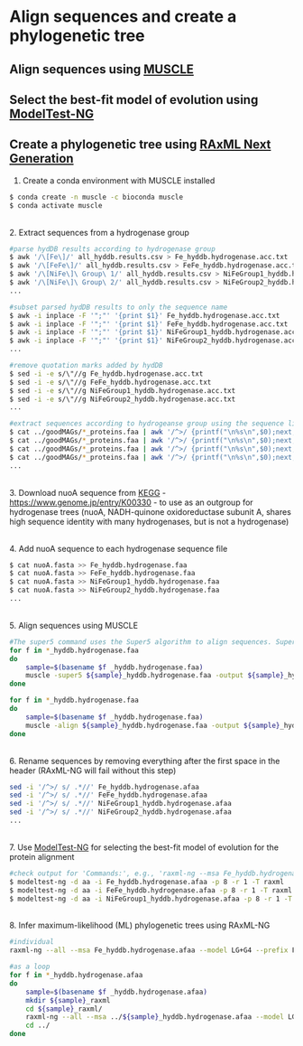 # Align sequences and create a phylogenetic tree

## Align sequences using [MUSCLE](http://www.drive5.com/muscle/muscle_userguide3.8.html)
## Select the best-fit model of evolution using [ModelTest-NG](https://github.com/ddarriba/modeltest)
## Create a phylogenetic tree using [RAxML Next Generation](https://github.com/amkozlov/raxml-ng) 

1. Create a conda environment with MUSCLE installed

```bash
$ conda create -n muscle -c bioconda muscle
$ conda activate muscle
```

\
2. Extract sequences from a hydrogenase group

```bash
#parse hydDB results according to hydrogenase group
$ awk '/\[Fe\]/' all_hyddb.results.csv > Fe_hyddb.hydrogenase.acc.txt
$ awk '/\[FeFe\]/' all_hyddb.results.csv > FeFe_hyddb.hydrogenase.acc.txt
$ awk '/\[NiFe\]\ Group\ 1/' all_hyddb.results.csv > NiFeGroup1_hyddb.hydrogenase.acc.txt
$ awk '/\[NiFe\]\ Group\ 2/' all_hyddb.results.csv > NiFeGroup2_hyddb.hydrogenase.acc.txt
...

#subset parsed hydDB results to only the sequence name
$ awk -i inplace -F '";"' '{print $1}' Fe_hyddb.hydrogenase.acc.txt
$ awk -i inplace -F '";"' '{print $1}' FeFe_hyddb.hydrogenase.acc.txt
$ awk -i inplace -F '";"' '{print $1}' NiFeGroup1_hyddb.hydrogenase.acc.txt
$ awk -i inplace -F '";"' '{print $1}' NiFeGroup2_hyddb.hydrogenase.acc.txt
...

#remove quotation marks added by hydDB
$ sed -i -e s/\"//g Fe_hyddb.hydrogenase.acc.txt
$ sed -i -e s/\"//g FeFe_hyddb.hydrogenase.acc.txt
$ sed -i -e s/\"//g NiFeGroup1_hyddb.hydrogenase.acc.txt
$ sed -i -e s/\"//g NiFeGroup2_hyddb.hydrogenase.acc.txt
...

#extract sequences according to hydrogeanse group using the sequence list
$ cat ../goodMAGs/*_proteins.faa | awk '/^>/ {printf("\n%s\n",$0);next; } { printf("%s",$0);}  END {printf("\n");}' | grep -w -A 1 -Ff Fe_hyddb.hydrogenase.acc.txt --no-group-separator > Fe_hyddb.hydrogenase.faa
$ cat ../goodMAGs/*_proteins.faa | awk '/^>/ {printf("\n%s\n",$0);next; } { printf("%s",$0);}  END {printf("\n");}' | grep -w -A 1 -Ff FeFe_hyddb.hydrogenase.acc.txt --no-group-separator > FeFe_hyddb.hydrogenase.faa
$ cat ../goodMAGs/*_proteins.faa | awk '/^>/ {printf("\n%s\n",$0);next; } { printf("%s",$0);}  END {printf("\n");}' | grep -w -A 1 -Ff NiFeGroup1_hyddb.hydrogenase.acc.txt --no-group-separator > NiFeGroup1_hyddb.hydrogenase.faa
$ cat ../goodMAGs/*_proteins.faa | awk '/^>/ {printf("\n%s\n",$0);next; } { printf("%s",$0);}  END {printf("\n");}' | grep -w -A 1 -Ff NiFeGroup2_hyddb.hydrogenase.acc.txt --no-group-separator > NiFeGroup2_hyddb.hydrogenase.faa
...
```

\
3. Download nuoA sequence from [KEGG](https://www.genome.jp/entry/eco:b2288) - https://www.genome.jp/entry/K00330 - to use as an outgroup for hydrogenase trees (nuoA, NADH-quinone oxidoreductase subunit A, shares high sequence identity with many hydrogenases, but is not a hydrogenase) 


\
4. Add nuoA sequence to each hydrogenase sequence file

```bash
$ cat nuoA.fasta >> Fe_hyddb.hydrogenase.faa
$ cat nuoA.fasta >> FeFe_hyddb.hydrogenase.faa
$ cat nuoA.fasta >> NiFeGroup1_hyddb.hydrogenase.faa
$ cat nuoA.fasta >> NiFeGroup2_hyddb.hydrogenase.faa
...
```

\
5. Align sequences using MUSCLE

```bash
#The super5 command uses the Super5 algorithm to align sequences. Super5 is generally used for aligning large sets of sequences (>1000) where the PPP algorithm (align command) is too slow.
for f in *_hyddb.hydrogenase.faa
do
	sample=$(basename $f _hyddb.hydrogenase.faa)
	muscle -super5 ${sample}_hyddb.hydrogenase.faa -output ${sample}_hyddb.hydrogenase.afaa
done

for f in *_hyddb.hydrogenase.faa
do
	sample=$(basename $f _hyddb.hydrogenase.faa)
	muscle -align ${sample}_hyddb.hydrogenase.faa -output ${sample}_hyddb.hydrogenase.afaa
done
```

\
6. Rename sequences by removing everything after the first space in the header (RAxML-NG will fail without this step)
```bash
sed -i '/^>/ s/ .*//' Fe_hyddb.hydrogenase.afaa
sed -i '/^>/ s/ .*//' FeFe_hyddb.hydrogenase.afaa
sed -i '/^>/ s/ .*//' NiFeGroup1_hyddb.hydrogenase.afaa
sed -i '/^>/ s/ .*//' NiFeGroup2_hyddb.hydrogenase.afaa
...
```

\
7. Use [ModelTest-NG](https://github.com/ddarriba/modeltest) for selecting the best-fit model of evolution for the protein alignment

```bash
#check output for 'Commands:', e.g., 'raxml-ng --msa Fe_hyddb.hydrogenase.afaa --model LG+G4'
$ modeltest-ng -d aa -i Fe_hyddb.hydrogenase.afaa -p 8 -r 1 -T raxml
$ modeltest-ng -d aa -i FeFe_hyddb.hydrogenase.afaa -p 8 -r 1 -T raxml
$ modeltest-ng -d aa -i NiFeGroup1_hyddb.hydrogenase.afaa -p 8 -r 1 -T raxml
```

\
8. Infer maximum-likelihood (ML) phylogenetic trees using RAxML-NG

```bash
#individual
raxml-ng --all --msa Fe_hyddb.hydrogenase.afaa --model LG+G4 --prefix Fe --seed 1 --threads 20 --bs-trees 100

#as a loop
for f in *_hyddb.hydrogenase.afaa
do
	sample=$(basename $f _hyddb.hydrogenase.afaa)
	mkdir ${sample}_raxml
	cd ${sample}_raxml/
	raxml-ng --all --msa ../${sample}_hyddb.hydrogenase.afaa --model LG+G4 --prefix ${sample} --seed 1 --threads 20 --bs-trees 100
	cd ../
done
```

